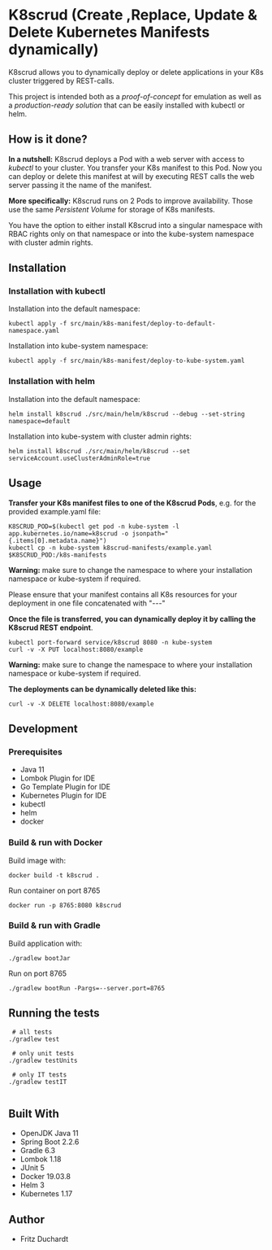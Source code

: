# K8scrud (Create ,Replace, Update & Delete Kubernetes Manifests dynamically)

K8scrud allows you to dynamically deploy or delete applications in your K8s cluster triggered by REST-calls.

This project is intended both as a *proof-of-concept* for emulation as well as a *production-ready solution* that can be easily installed with kubectl or helm.

## How is it done?

**In a nutshell:** K8scrud deploys a Pod with a web server with access to *kubectl* to your cluster. You transfer your K8s manifest to this Pod. Now you can deploy or delete this manifest at will by executing REST calls the web server passing it the name of the manifest.

**More specifically:** K8scrud runs on 2 Pods to improve availability. Those use the same *Persistent Volume* for storage of K8s manifests. 

You have the option to either install K8scrud into a singular namespace with RBAC rights only on that namespace or into the kube-system namespace with cluster admin rights.

## Installation

### Installation with kubectl 

Installation into the default namespace:

```shell script
kubectl apply -f src/main/k8s-manifest/deploy-to-default-namespace.yaml
```
Installation into kube-system namespace:
```shell script
kubectl apply -f src/main/k8s-manifest/deploy-to-kube-system.yaml
```


### Installation with helm

Installation into the default namespace:

```shell script
helm install k8scrud ./src/main/helm/k8scrud --debug --set-string namespace=default 
```

Installation into kube-system with cluster admin rights:
```shell script
helm install k8scrud ./src/main/helm/k8scrud --set serviceAccount.useClusterAdminRole=true
```
## Usage

**Transfer your K8s manifest files to one of the K8scrud Pods**, e.g. for the provided example.yaml file:

```shell script
K8SCRUD_POD=$(kubectl get pod -n kube-system -l app.kubernetes.io/name=k8scrud -o jsonpath="{.items[0].metadata.name}")
kubectl cp -n kube-system k8scrud-manifests/example.yaml $K8SCRUD_POD:/k8s-manifests
```
**Warning:** make sure to change the namespace to where your installation namespace or kube-system if required.

Please ensure that your manifest contains all K8s resources for your deployment in one file concatenated with "---"

**Once the file is transferred, you can dynamically deploy it by calling the K8scrud REST endpoint**.

```shell script
kubectl port-forward service/k8scrud 8080 -n kube-system
curl -v -X PUT localhost:8080/example
```
**Warning:** make sure to change the namespace to where your installation namespace or kube-system if required.

**The deployments can be dynamically deleted like this:**

```shell script
curl -v -X DELETE localhost:8080/example
```

## Development

### Prerequisites

* Java 11
* Lombok Plugin for IDE
* Go Template Plugin for IDE
* Kubernetes Plugin for IDE
* kubectl
* helm
* docker

### Build & run with Docker

Build image with:

```shell script
docker build -t k8scrud . 
```

Run container on port 8765

```shell script
docker run -p 8765:8080 k8scrud
```

### Build & run with Gradle

Build application with:

```shell script
./gradlew bootJar
```

Run on port 8765

```shell script
./gradlew bootRun -Pargs=--server.port=8765
```

## Running the tests

```shell script
 # all tests
./gradlew test

 # only unit tests
./gradlew testUnits

 # only IT tests
./gradlew testIT
 
```

## Built With

* OpenJDK Java 11
* Spring Boot 2.2.6
* Gradle 6.3
* Lombok 1.18
* JUnit 5
* Docker 19.03.8
* Helm 3
* Kubernetes 1.17


## Author

* Fritz Duchardt
